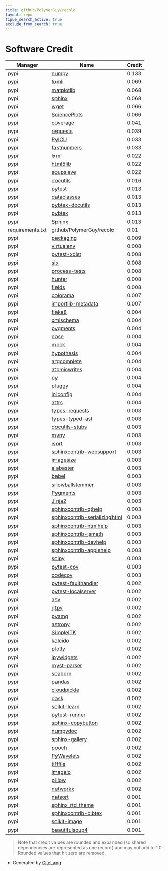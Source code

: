 ```yaml
---
title: github/PolymerGuy/recolo
layout: repo
tipue_search_active: true
exclude_from_search: true
---
```

# Software Credit

|Manager|Name|Credit|
|-------|----|------|
|pypi|[numpy](https://www.numpy.org)|0.133|
|pypi|[tomli](https://pypi.org/project/tomli)|0.069|
|pypi|[matplotlib](https://matplotlib.org)|0.068|
|pypi|[sphinx](https://www.sphinx-doc.org/)|0.068|
|pypi|[wget](http://bitbucket.org/techtonik/python-wget/)|0.066|
|pypi|[SciencePlots](https://github.com/garrettj403/SciencePlots/)|0.066|
|pypi|[coverage](https://github.com/nedbat/coveragepy)|0.041|
|pypi|[requests](https://pypi.org/project/requests)|0.039|
|pypi|[PyICU](https://pypi.org/project/PyICU)|0.033|
|pypi|[fastnumbers](https://pypi.org/project/fastnumbers)|0.033|
|pypi|[lxml](https://pypi.org/project/lxml)|0.022|
|pypi|[html5lib](https://pypi.org/project/html5lib)|0.022|
|pypi|[soupsieve](https://pypi.org/project/soupsieve)|0.022|
|pypi|[docutils](https://pypi.org/project/docutils)|0.016|
|pypi|[pytest](https://docs.pytest.org/en/latest/)|0.013|
|pypi|[dataclasses](https://pypi.org/project/dataclasses)|0.013|
|pypi|[pybtex-docutils](https://pypi.org/project/pybtex-docutils)|0.013|
|pypi|[pybtex](https://pypi.org/project/pybtex)|0.013|
|pypi|[Sphinx](https://pypi.org/project/Sphinx)|0.013|
|requirements.txt|github/PolymerGuy/recolo|0.01|
|pypi|[packaging](https://pypi.org/project/packaging)|0.009|
|pypi|[virtualenv](https://pypi.org/project/virtualenv)|0.008|
|pypi|[pytest-xdist](https://pypi.org/project/pytest-xdist)|0.008|
|pypi|[six](https://pypi.org/project/six)|0.008|
|pypi|[process-tests](https://pypi.org/project/process-tests)|0.008|
|pypi|[hunter](https://pypi.org/project/hunter)|0.008|
|pypi|[fields](https://pypi.org/project/fields)|0.008|
|pypi|[colorama](https://pypi.org/project/colorama)|0.007|
|pypi|[importlib-metadata](https://pypi.org/project/importlib-metadata)|0.007|
|pypi|[flake8](https://pypi.org/project/flake8)|0.004|
|pypi|[xmlschema](https://github.com/sissaschool/xmlschema)|0.004|
|pypi|[pygments](https://pypi.org/project/pygments)|0.004|
|pypi|[nose](https://pypi.org/project/nose)|0.004|
|pypi|[mock](https://pypi.org/project/mock)|0.004|
|pypi|[hypothesis](https://pypi.org/project/hypothesis)|0.004|
|pypi|[argcomplete](https://pypi.org/project/argcomplete)|0.004|
|pypi|[atomicwrites](https://pypi.org/project/atomicwrites)|0.004|
|pypi|[py](https://pypi.org/project/py)|0.004|
|pypi|[pluggy](https://pypi.org/project/pluggy)|0.004|
|pypi|[iniconfig](https://pypi.org/project/iniconfig)|0.004|
|pypi|[attrs](https://pypi.org/project/attrs)|0.004|
|pypi|[types-requests](https://pypi.org/project/types-requests)|0.003|
|pypi|[types-typed-ast](https://pypi.org/project/types-typed-ast)|0.003|
|pypi|[docutils-stubs](https://pypi.org/project/docutils-stubs)|0.003|
|pypi|[mypy](https://pypi.org/project/mypy)|0.003|
|pypi|[isort](https://pypi.org/project/isort)|0.003|
|pypi|[sphinxcontrib-websupport](https://pypi.org/project/sphinxcontrib-websupport)|0.003|
|pypi|[imagesize](https://pypi.org/project/imagesize)|0.003|
|pypi|[alabaster](https://pypi.org/project/alabaster)|0.003|
|pypi|[babel](https://pypi.org/project/babel)|0.003|
|pypi|[snowballstemmer](https://pypi.org/project/snowballstemmer)|0.003|
|pypi|[Pygments](https://pypi.org/project/Pygments)|0.003|
|pypi|[Jinja2](https://pypi.org/project/Jinja2)|0.003|
|pypi|[sphinxcontrib-qthelp](https://pypi.org/project/sphinxcontrib-qthelp)|0.003|
|pypi|[sphinxcontrib-serializinghtml](https://pypi.org/project/sphinxcontrib-serializinghtml)|0.003|
|pypi|[sphinxcontrib-htmlhelp](https://pypi.org/project/sphinxcontrib-htmlhelp)|0.003|
|pypi|[sphinxcontrib-jsmath](https://pypi.org/project/sphinxcontrib-jsmath)|0.003|
|pypi|[sphinxcontrib-devhelp](https://pypi.org/project/sphinxcontrib-devhelp)|0.003|
|pypi|[sphinxcontrib-applehelp](https://pypi.org/project/sphinxcontrib-applehelp)|0.003|
|pypi|[scipy](https://www.scipy.org)|0.003|
|pypi|[pytest-cov](https://github.com/pytest-dev/pytest-cov)|0.003|
|pypi|[codecov](https://github.com/codecov/codecov-python)|0.003|
|pypi|[pytest-faulthandler](https://pypi.org/project/pytest-faulthandler)|0.002|
|pypi|[pytest-localserver](https://pypi.org/project/pytest-localserver)|0.002|
|pypi|[asv](https://pypi.org/project/asv)|0.002|
|pypi|[qtpy](https://pypi.org/project/qtpy)|0.002|
|pypi|[pyamg](https://pypi.org/project/pyamg)|0.002|
|pypi|[astropy](https://pypi.org/project/astropy)|0.002|
|pypi|[SimpleITK](https://pypi.org/project/SimpleITK)|0.002|
|pypi|[kaleido](https://pypi.org/project/kaleido)|0.002|
|pypi|[plotly](https://pypi.org/project/plotly)|0.002|
|pypi|[ipywidgets](https://pypi.org/project/ipywidgets)|0.002|
|pypi|[myst-parser](https://pypi.org/project/myst-parser)|0.002|
|pypi|[seaborn](https://pypi.org/project/seaborn)|0.002|
|pypi|[pandas](https://pypi.org/project/pandas)|0.002|
|pypi|[cloudpickle](https://pypi.org/project/cloudpickle)|0.002|
|pypi|[dask](https://pypi.org/project/dask)|0.002|
|pypi|[scikit-learn](https://pypi.org/project/scikit-learn)|0.002|
|pypi|[pytest-runner](https://pypi.org/project/pytest-runner)|0.002|
|pypi|[sphinx-copybutton](https://pypi.org/project/sphinx-copybutton)|0.002|
|pypi|[numpydoc](https://pypi.org/project/numpydoc)|0.002|
|pypi|[sphinx-gallery](https://pypi.org/project/sphinx-gallery)|0.002|
|pypi|[pooch](https://pypi.org/project/pooch)|0.002|
|pypi|[PyWavelets](https://pypi.org/project/PyWavelets)|0.002|
|pypi|[tifffile](https://pypi.org/project/tifffile)|0.002|
|pypi|[imageio](https://pypi.org/project/imageio)|0.002|
|pypi|[pillow](https://pypi.org/project/pillow)|0.002|
|pypi|[networkx](https://pypi.org/project/networkx)|0.002|
|pypi|[natsort](https://github.com/SethMMorton/natsort)|0.001|
|pypi|[sphinx_rtd_theme](https://github.com/rtfd/sphinx_rtd_theme/)|0.001|
|pypi|[sphinxcontrib-bibtex](https://github.com/mcmtroffaes/sphinxcontrib-bibtex)|0.001|
|pypi|[scikit-image](https://scikit-image.org)|0.001|
|pypi|[beautifulsoup4](http://www.crummy.com/software/BeautifulSoup/bs4/)|0.001|


> Note that credit values are rounded and expanded (so shared dependencies are represented as one record) and may not add to 1.0. Rounded values that hit zero are removed.


- Generated by [CiteLang](https://github.com/vsoch/citelang)
